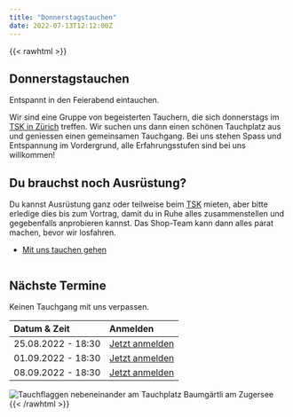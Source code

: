 ```yaml
---
title: "Donnerstagstauchen"
date: 2022-07-13T12:12:00Z
---
```


{{< rawhtml >}}
<section class="banner style1 orient-left content-align-left image-position-right fullscreen onload-image-fade-in onload-content-fade-right">
    <div class="content">
        <h1>Donnerstagstauchen</h1>
        <p class="major">
            Entspannt in den Feierabend eintauchen.
        </p>
        <p>
            Wir sind eine Gruppe von begeisterten Tauchern,
            die sich donnerstags im <a href="https://tsk.ch">TSK in Zürich</a> treffen.
            Wir suchen uns dann einen schönen Tauchplatz aus und geniessen einen gemeinsamen Tauchgang.
            Bei uns stehen Spass und Entspannung im Vordergrund, alle Erfahrungsstufen sind bei uns willkommen!
        </p>
        <h2>Du brauchst noch Ausrüstung?</h2>
        <p>
            Du kannst Ausrüstung ganz oder teilweise beim <a href="https://tsk.ch">TSK</a> mieten, aber bitte erledige dies bis zum Vortrag, damit du in Ruhe alles zusammenstellen und gegebenfalls anprobieren kannst. Das Shop-Team kann dann alles parat machen, bevor wir losfahren.
        </p>
        <ul class="actions stacked">
            <li><a href="#kontakt" class="button primary large wide smooth-scroll-middle">Mit uns tauchen gehen</a></li>
        </ul>
    </div>
    <div class="image">
        <img src="/images/donnerstagstauchen.jpg" alt="">
    </div>
</section>

<section class="banner style1 orient-right content-align-left image-position-left fullscreen onload-image-fade-in onload-content-fade-left">
    <div class="content">
        <h2>Nächste Termine</h2>
        <p class="major">
            Keinen Tauchgang mit uns verpassen.
        </p>
        <table style="text-align: left">
            <thead>
                <tr>
                    <th>Datum &amp; Zeit</th>
                    <th>Anmelden</th>
                </tr>
            </thead>
            <tbody>
                <tr>
                    <td>25.08.2022 - 18:30</td>
                    <td><a href="https://lets-meet.org/reg/799d1c7f51be154345">Jetzt anmelden</a></td>
                </tr>
                <tr>
                    <td>01.09.2022 - 18:30</td>
                    <td><a href="https://lets-meet.org/reg/5b55e7e162e7aa7196">Jetzt anmelden</a></td>
                </tr>
                <tr>
                    <td>08.09.2022 - 18:30</td>
                    <td><a href="https://lets-meet.org/reg/373b051924f896e5f6">Jetzt anmelden</a></td>
                </tr>
            </tbody>
        </table>
    </div>
    <div class="image">
        <img src="/images/tauchflaggen.jpg" alt="Tauchflaggen nebeneinander am Tauchplatz Baumgärtli am Zugersee">
    </div>
</section>
{{< /rawhtml >}}

